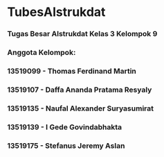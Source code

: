 # TubesAlstrukdat
### Tugas Besar Alstrukdat Kelas 3 Kelompok 9
### Anggota Kelompok:
### 13519099 - Thomas Ferdinand Martin
### 13519107 - Daffa Ananda Pratama Resyaly
### 13519135 - Naufal Alexander Suryasumirat
### 13519139 - I Gede Govindabhakta
### 13519175 - Stefanus Jeremy Aslan
